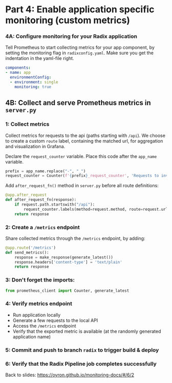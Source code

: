 # Part 4: Enable application specific monitoring (custom metrics)

### 4A: Configure monitoring for your Radix application

Tell Prometheus to start collecting metrics for your app component, by setting the monitoring flag in `radixconfig.yaml`. Make sure you get the indentation in the yaml-file right.

```yaml
components:
- name: app
  environmentConfig:
  - environment: single
    monitoring: true
```

## 4B: Collect and serve Prometheus metrics in `server.py`

### 1: Collect metrics 
Collect metrics for requests to the api (paths starting with `/api`). We choose to create a custom `route` label, containing
the matched url, for aggregation and visualization in Grafana.

Declare the `request_counter` variable. Place this code after the `app_name` variable.
```python
prefix = app_name.replace("-", "_")
request_counter = Counter(f'{prefix}_request_counter', 'Requests to inventory API', ['method', 'route', 'status'])
```

Add `after_request_fn()` method in `server.py` before all route definitions:

```python
@app.after_request
def after_request_fn(response):
    if request.path.startswith("/api"):
        request_counter.labels(method=request.method, route=request.url_rule.rule, status=response.status_code).inc()
    return response
```


### 2: Create a `/metrics` endpoint
Share collected metrics through the `/metrics` endpoint, by adding:

```python
@app.route('/metrics')
def send_metrics():
    response = make_response(generate_latest())
    response.headers['content-type'] = 'text/plain'
    return response
```

### 3: Don't forget the imports:

```python
from prometheus_client import Counter, generate_latest
```

### 4: Verify metrics endpoint

* Run application locally
* Generate a few requests to the local API
* Access the `/metrics` endpoint
* Verify that the exported metric is available (at the randomly generated application name)

### 5: Commit and push to branch `radix` to trigger build & deploy

### 6: Verify that the Radix Pipeline job completes successfully


Back to slides: https://oyron.github.io/monitoring-docs/#/6/2